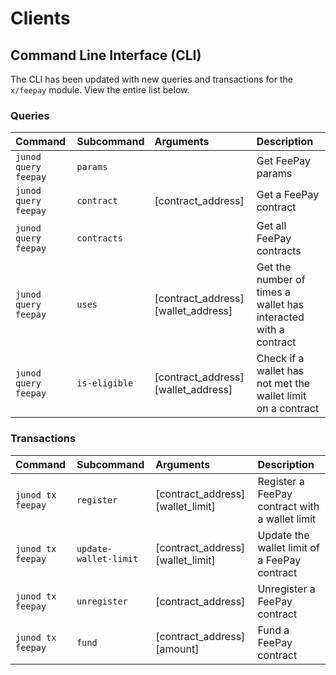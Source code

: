 <!--
order: 4
-->

# Clients

## Command Line Interface (CLI)

The CLI has been updated with new queries and transactions for the `x/feepay` module. View the entire list below.

### Queries

| Command              | Subcommand    | Arguments                           | Description                                                     |
| :------------------- | :------------ | :---------------------------------- | :-------------------------------------------------------------- |
| `junod query feepay` | `params`      |                                     | Get FeePay params                                               |
| `junod query feepay` | `contract`    | [contract_address]                  | Get a FeePay contract                                           |
| `junod query feepay` | `contracts`   |                                     | Get all FeePay contracts                                        |
| `junod query feepay` | `uses`        | [contract_address] [wallet_address] | Get the number of times a wallet has interacted with a contract |
| `junod query feepay` | `is-eligible` | [contract_address] [wallet_address] | Check if a wallet has not met the wallet limit on a contract    |

### Transactions

| Command           | Subcommand            | Arguments                         | Description                                    |
| :-----------------| :-------------------- | :-------------------------------- | :--------------------------------------------- |
| `junod tx feepay` | `register`            | [contract_address] [wallet_limit] | Register a FeePay contract with a wallet limit |
| `junod tx feepay` | `update-wallet-limit` | [contract_address] [wallet_limit] | Update the wallet limit of a FeePay contract   |
| `junod tx feepay` | `unregister`          | [contract_address]                | Unregister a FeePay contract                   |
| `junod tx feepay` | `fund`                | [contract_address] [amount]       | Fund a FeePay contract                         |
